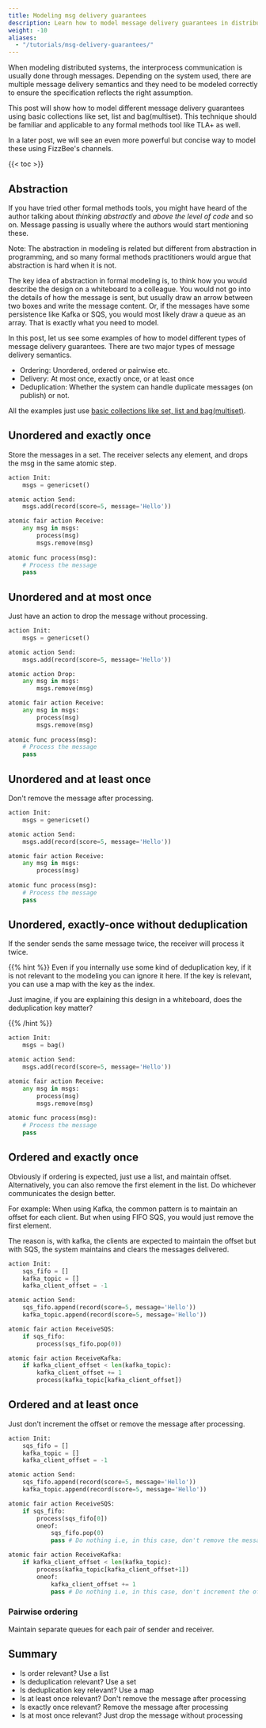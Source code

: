 ```yaml
---
title: Modeling msg delivery guarantees
description: Learn how to model message delivery guarantees in distributed systems—ordered vs. unordered delivery, at most once, exactly once, at least once, message deduplication, and more.
weight: -10
aliases:
  - "/tutorials/msg-delivery-guarantees/"
---
```


When modeling distributed systems, the interprocess communication is usually
done through messages. Depending on the system used, there are multiple 
message delivery semantics and they need to be modeled correctly to ensure
the specification reflects the right assumption.

This post will show how to model different message delivery guarantees using basic
collections like set, list and bag(multiset). This technique should be familiar and 
applicable to any formal methods tool like TLA+ as well.

In a later post, we will see an even more powerful but concise way to model these
using FizzBee's channels.

{{< toc >}}

## Abstraction
If you have tried other formal methods tools, you might have heard of the
author talking about *thinking abstractly* and *above the level of code* and so on.
Message passing is usually where the authors would start mentioning these. 

Note: The abstraction in modeling is related but different from abstraction in programming,
and so many formal methods practitioners would argue that abstraction is hard when it is not.

The key idea of abstraction in formal modeling is, to think how you would describe the design
on a whiteboard to a colleague. You would not go into the details of how the message is sent,
but usually draw an arrow between two boxes and write the message content. Or,
if the messages have some persistence like Kafka or SQS, you would most likely draw a queue
as an array. That is exactly what you need to model.

In this post, let us see some examples of how to model different types of message delivery guarantees.
There are two major types of message delivery semantics.
- Ordering: Unordered, ordered or pairwise etc.
- Delivery: At most once, exactly once, or at least once
- Deduplication: Whether the system can handle duplicate messages (on publish) or not.


All the examples just use [basic collections like set, list and bag(multiset)](/tutorials/datastructures#collections).


## Unordered and exactly once
Store the messages in a set. The receiver selects any element, and drops the msg
in the same atomic step.

```python
action Init:
    msgs = genericset()

atomic action Send:
    msgs.add(record(score=5, message='Hello'))

atomic fair action Receive:
    any msg in msgs:
        process(msg)
        msgs.remove(msg)
        
atomic func process(msg):
    # Process the message
    pass
```


## Unordered and at most once
Just have an action to drop the message without processing.

```python
action Init:
    msgs = genericset()

atomic action Send:
    msgs.add(record(score=5, message='Hello'))

atomic action Drop:
    any msg in msgs:
        msgs.remove(msg)

atomic fair action Receive:
    any msg in msgs:
        process(msg)
        msgs.remove(msg)
        
atomic func process(msg):
    # Process the message
    pass
```

## Unordered and at least once
Don't remove the message after processing.


```python
action Init:
    msgs = genericset()

atomic action Send:
    msgs.add(record(score=5, message='Hello'))

atomic fair action Receive:
    any msg in msgs:
        process(msg)
        
atomic func process(msg):
    # Process the message
    pass
```


## Unordered, exactly-once without deduplication
If the sender sends the same message twice, the receiver will process it twice.

{{% hint %}}
Even if you internally use some kind of deduplication key, if it is not relevant to the modeling
you can ignore it here. If the key is relevant, you can use a map with the key as the index.

Just imagine, if you are explaining this design in a whiteboard, does the deduplication key matter?


{{% /hint %}}
```python
action Init:
    msgs = bag()

atomic action Send:
    msgs.add(record(score=5, message='Hello'))

atomic fair action Receive:
    any msg in msgs:
        process(msg)
        msgs.remove(msg)
        
atomic func process(msg):
    # Process the message
    pass
```

## Ordered and exactly once
Obviously if ordering is expected, just use a list, and maintain offset. Alternatively,
you can also remove the first element in the list. Do whichever communicates the design better.

For example: 
When using Kafka, the common pattern is to maintain an offset for each client.
But when using FIFO SQS, you would just remove the first element.

The reason is, with kafka, the clients are expected to maintain the offset but
with SQS, the system maintains and clears the messages delivered.

```python
action Init:
    sqs_fifo = []
    kafka_topic = []
    kafka_client_offset = -1

atomic action Send:
    sqs_fifo.append(record(score=5, message='Hello'))
    kafka_topic.append(record(score=5, message='Hello'))

atomic fair action ReceiveSQS:
    if sqs_fifo:
        process(sqs_fifo.pop(0))

atomic fair action ReceiveKafka:
    if kafka_client_offset < len(kafka_topic):
        kafka_client_offset += 1
        process(kafka_topic[kafka_client_offset])
```

## Ordered and at least once
Just don't increment the offset or remove the message after processing.

```python
action Init:
    sqs_fifo = []
    kafka_topic = []
    kafka_client_offset = -1

atomic action Send:
    sqs_fifo.append(record(score=5, message='Hello'))
    kafka_topic.append(record(score=5, message='Hello'))

atomic fair action ReceiveSQS:
    if sqs_fifo:
        process(sqs_fifo[0])
        oneof:
            sqs_fifo.pop(0)
            pass # Do nothing i.e, in this case, don't remove the message

atomic fair action ReceiveKafka:
    if kafka_client_offset < len(kafka_topic):
        process(kafka_topic[kafka_client_offset+1])
        oneof:
            kafka_client_offset += 1
            pass # Do nothing i.e, in this case, don't increment the offset
```

### Pairwise ordering
Maintain separate queues for each pair of sender and receiver.


## Summary
- Is order relevant? Use a list
- Is deduplication relevant? Use a set
- Is deduplication key relevant? Use a map
- Is at least once relevant? Don't remove the message after processing
- Is exactly once relevant? Remove the message after processing
- Is at most once relevant? Just drop the message without processing
